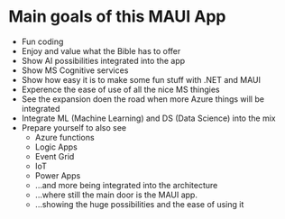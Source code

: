 # Main goals of this MAUI App

* Fun coding
* Enjoy and value what the Bible has to offer
* Show AI possibilities integrated into the app
* Show MS Cognitive services
* Show how easy it is to make some fun stuff with .NET and MAUI
* Experence the ease of use of all the nice MS thingies
* See the expansion doen the road when more Azure things will be integrated
* Integrate ML (Machine Learning) and DS (Data Science) into the mix
* Prepare yourself to also see
  * Azure functions
  * Logic Apps
  * Event Grid
  * IoT
  * Power Apps
  * ...and more being integrated into the architecture
  * ...where still the main door is the MAUI app.
  * ...showing the huge possibilities and the ease of using it
   

